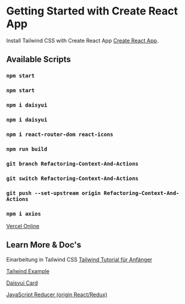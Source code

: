 # Getting Started with Create React App

Install Tailwind CSS with Create React App [Create React App](https://tailwindcss.com/docs/guides/create-react-app).

## Available Scripts
### `npm start`
### `npm start`
### `npm i daisyui`
### `npm i daisyui`
### `npm i react-router-dom react-icons`

### `npm run build`

### `git branch Refactoring-Context-And-Actions`
### `git switch Refactoring-Context-And-Actions`
### `git push --set-upstream origin Refactoring-Context-And-Actions`

### `npm i axios`

[Vercel Online](https://vercel.com/)

## Learn More & Doc's

Einarbeitung in Tailwind CSS [Tailwind Tutorial für Anfänger](https://www.youtube.com/watch?v=EBlJbrDN8VA)

[Tailwind Example](https://github.com/AhmedElyacoubiForJ/tailwind-tutorial)

[Daisyui Card](https://daisyui.com/components/card/)

[JavaScript Reducer (origin React/Redux)](https://www.robinwieruch.de/javascript-reducer/#:~:text=The%20concept%20of%20a%20Reducer,manage%20state%20in%20an%20application.)



